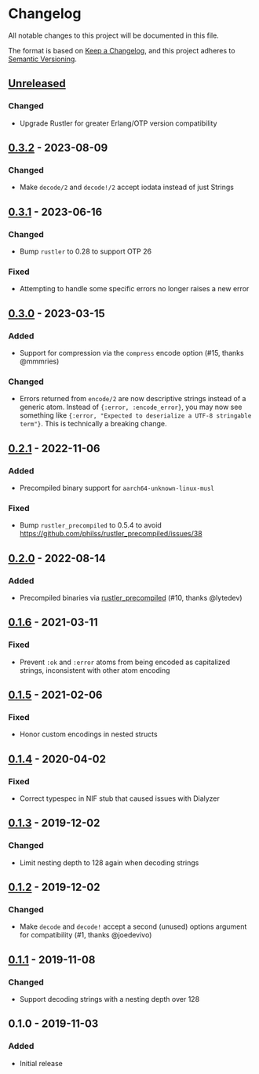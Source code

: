 # Changelog
All notable changes to this project will be documented in this file.

The format is based on [Keep a Changelog](https://keepachangelog.com/en/1.0.0/),
and this project adheres to [Semantic Versioning](https://semver.org/spec/v2.0.0.html).

## [Unreleased]
### Changed
- Upgrade Rustler for greater Erlang/OTP version compatibility

## [0.3.2] - 2023-08-09
### Changed
- Make `decode/2` and `decode!/2` accept iodata instead of just Strings

## [0.3.1] - 2023-06-16
### Changed
- Bump `rustler` to 0.28 to support OTP 26

### Fixed
- Attempting to handle some specific errors no longer raises a new error

## [0.3.0] - 2023-03-15
### Added
- Support for compression via the `compress` encode option (#15, thanks @mmmries)

### Changed
- Errors returned from `encode/2` are now descriptive strings instead of a generic atom. Instead of `{:error, :encode_error}`, you may now see something like `{:error, "Expected to deserialize a UTF-8 stringable term"}`. This is technically a breaking change.

## [0.2.1] - 2022-11-06
### Added
- Precompiled binary support for `aarch64-unknown-linux-musl`

### Fixed
- Bump `rustler_precompiled` to 0.5.4 to avoid https://github.com/philss/rustler_precompiled/issues/38

## [0.2.0] - 2022-08-14
### Added
- Precompiled binaries via [rustler_precompiled](https://github.com/philss/rustler_precompiled) (#10, thanks @lytedev)

## [0.1.6] - 2021-03-11
### Fixed
- Prevent `:ok` and `:error` atoms from being encoded as capitalized strings, inconsistent with other atom encoding

## [0.1.5] - 2021-02-06
### Fixed
- Honor custom encodings in nested structs

## [0.1.4] - 2020-04-02
### Fixed
- Correct typespec in NIF stub that caused issues with Dialyzer

## [0.1.3] - 2019-12-02
### Changed
- Limit nesting depth to 128 again when decoding strings

## [0.1.2] - 2019-12-02
### Changed
- Make `decode` and `decode!` accept a second (unused) options argument for compatibility (#1, thanks @joedevivo)

## [0.1.1] - 2019-11-08
### Changed
- Support decoding strings with a nesting depth over 128

## 0.1.0 - 2019-11-03
### Added
- Initial release


[Unreleased]: https://github.com/benhaney/Jsonrs/compare/v0.3.2...HEAD
[0.3.2]: https://github.com/benhaney/Jsonrs/compare/v0.3.1...v0.3.2
[0.3.1]: https://github.com/benhaney/Jsonrs/compare/v0.3.0...v0.3.1
[0.3.0]: https://github.com/benhaney/Jsonrs/compare/v0.2.1...v0.3.0
[0.2.1]: https://github.com/benhaney/Jsonrs/compare/v0.2.0...v0.2.1
[0.2.0]: https://github.com/benhaney/Jsonrs/compare/v0.1.6...v0.2.0
[0.1.6]: https://github.com/benhaney/Jsonrs/compare/v0.1.5...v0.1.6
[0.1.5]: https://github.com/benhaney/Jsonrs/compare/v0.1.4...v0.1.5
[0.1.4]: https://github.com/benhaney/Jsonrs/compare/v0.1.3...v0.1.4
[0.1.3]: https://github.com/benhaney/Jsonrs/compare/v0.1.2...v0.1.3
[0.1.2]: https://github.com/benhaney/Jsonrs/compare/v0.1.1...v0.1.2
[0.1.1]: https://github.com/benhaney/Jsonrs/compare/v0.1.0...v0.1.1
